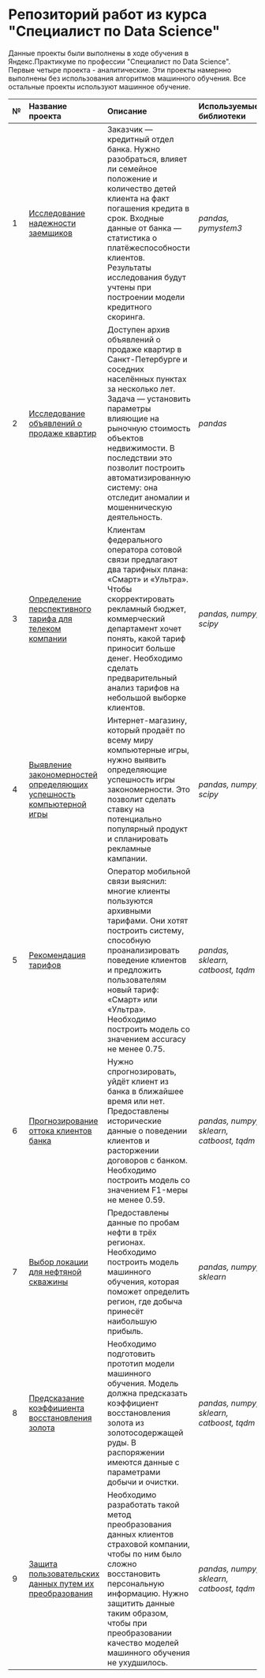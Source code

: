 # Репозиторий работ из курса "Специалист по Data Science"


Данные проекты были выполнены в ходе обучения в Яндекс.Практикуме по профессии "Специалист по Data Science". Первые четыре проекта - аналитические. Эти проекты намернно выполнены без использования алгоритмов машинного обучения. Все остальные проекты используют машинное обучение.

|№| Название проекта | Описание | Используемые библиотеки | 
| :---------------------- | :---------------------- | :---------------------- | :---------------------- |
| 1| [Исследование надежности заемщиков](Research_on_the_reliability_of_borrowers) | Заказчик — кредитный отдел банка. Нужно разобраться, влияет ли семейное положение и количество детей клиента на факт погашения кредита в срок. Входные данные от банка — статистика о платёжеспособности клиентов. Результаты исследования будут учтены при построении модели кредитного скоринга.| *pandas, pymystem3* |
| 2| [Исследование объявлений о продаже квартир](Research_of_ads_for_the_sale_of_apartments) | Доступен архив объявлений о продаже квартир в Санкт-Петербурге и соседних населённых пунктах за несколько лет. Задача — установить параметры влияющие на рыночную стоимость объектов недвижимости. В последствии это позволит построить автоматизированную систему: она отследит аномалии и мошенническую деятельность.| *pandas* |
| 3| [Определение перспективного тарифа для телеком компании](Tariff_determination_for_telecom_company) | Клиентам федерального оператора сотовой связи предлагают два тарифных плана: «Смарт» и «Ультра». Чтобы скорректировать рекламный бюджет, коммерческий департамент хочет понять, какой тариф приносит больше денег. Необходимо сделать предварительный анализ тарифов на небольшой выборке клиентов.| *pandas, numpy, scipy* |
| 4| [Выявление закономерностей определяющих успешность компьютерной игры](Identification_of_patterns_that_determine_the_success_of_a_computer_game) | Интернет-магазину, который продаёт по всему миру компьютерные игры, нужно выявить определяющие успешность игры закономерности. Это позволит сделать ставку на потенциально популярный продукт и спланировать рекламные кампании.| *pandas, numpy, scipy* |
| 5| [Рекомендация тарифов](Tariffs_recommendation) | Оператор мобильной связи выяснил: многие клиенты пользуются архивными тарифами. Они хотят построить систему, способную проанализировать поведение клиентов и предложить пользователям новый тариф: «Смарт» или «Ультра». Необходимо построить модель со значением accuracy не менее 0.75.| *pandas, sklearn, catboost, tqdm* |
| 6| [Прогнозирование оттока клиентов банка](Bank_customer_churn_modeling) | Нужно спрогнозировать, уйдёт клиент из банка в ближайшее время или нет. Предоставлены исторические данные о поведении клиентов и расторжении договоров с банком. Необходимо построить модель со значением F1-меры не менее 0.59.| *pandas, numpy, sklearn, catboost, tqdm* |
| 7| [Выбор локации для нефтяной скважины](Location_selection_for_oil_well) | Предоставлены данные по пробам нефти в трёх регионах. Необходимо построить модель машинного обучения, которая поможет определить регион, где добыча принесёт наибольшую прибыль.| *pandas, numpy, sklearn* |
| 8| [Предсказание коэффициента восстановления золота](Gold_recovery_rate_prediction) | Необходимо подготовить прототип модели машинного обучения. Модель должна предсказать коэффициент восстановления золота из золотосодержащей руды. В распоряжении имеются данные с параметрами добычи и очистки.| *pandas, numpy, sklearn, catboost, tqdm* |
| 9| [Защита пользовательских данных путем их преобразования](User_data_protection) | Необходимо разработать такой метод преобразования данных клиентов страховой компании, чтобы по ним было сложно восстановить персональную информацию. Нужно защитить данные таким образом, чтобы при преобразовании качество моделей машинного обучения не ухудшилось.| *pandas, numpy, sklearn, catboost, tqdm* |
